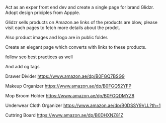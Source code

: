 Act as an exper front end dev and create a single page for brand Glidzr. Adopt design priciples from Appple. 

Glidzr sells products on Amazon.ae links of the products are blow, please visit each pages to fetch more details about the prodct.

Also product images and logo are in public folder.

Create an elegant page which converts with links to these products.

follow seo best practices as well

And add og tags

Drawer Divider
https://www.amazon.ae/dp/B0FGQ7BSG9

Makeup Organizer
https://www.amazon.ae/dp/B0FGQ52YFP

Mop Broom Holder
https://www.amazon.ae/dp/B0FGQDMYZ8

Underwear Cloth Organizer
https://www.amazon.ae/dp/B0DSSY9VLL?th=1

Cuttring Board
https://www.amazon.ae/dp/B0DHXNZ81Z